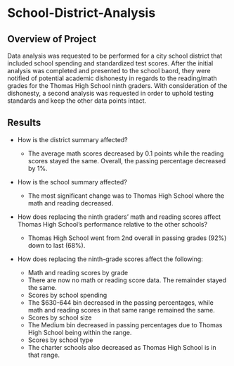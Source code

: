 # School-District-Analysis

## Overview of Project

Data analysis was requested to be performed for a city school district that included school spending and standardized test scores. After the initial analysis was completed and presented to the school baord, they were notified of potential academic dishonesty in regards to the reading/math grades for the Thomas High School ninth graders. With consideration of the dishonesty, a second analysis was requested in order to uphold testing standards and keep the other data points intact. 

## Results


* How is the district summary affected?
    * The average math scores decreased by 0.1 points while the reading scores stayed the same. Overall, the passing percentage decreased by 1%.
    
* How is the school summary affected?
    * The most significant change was to Thomas High School where the math and reading decreased. 
    
* How does replacing the ninth graders’ math and reading scores affect Thomas High School’s performance relative to the other schools?
    * Thomas High School went from 2nd overall in passing grades (92%) down to last (68%).

* How does replacing the ninth-grade scores affect the following:

  * Math and reading scores by grade
  - There are now no math or reading score data. The remainder stayed the same.

  * Scores by school spending
  - The $630-644 bin decreased in the passing percentages, while math and reading scores in that same range remained the same.

  * Scores by school size
  - The Medium bin decreased in passing percentages due to Thomas High School being within the range.

  * Scores by school type
  - The charter schools also decreased as Thomas High School is in that range.
